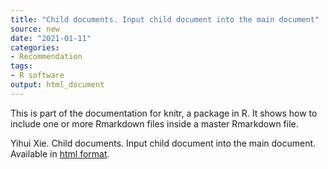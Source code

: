 ```yaml
---
title: "Child documents. Input child document into the main document"
source: new
date: "2021-01-11"
categories:
- Recommendation
tags:
- R software
output: html_document
---
```


This is part of the documentation for knitr, a package in R. It shows how to include one or more Rmarkdown files inside a master Rmarkdown file.

<!--more-->

Yihui Xie. Child documents. Input child document into the main document. Available in [html format](https://yihui.org/knitr/demo/child/).
